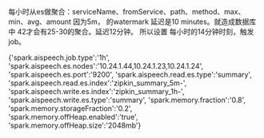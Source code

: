 每小时从es做聚合：serviceName、fromService、path、method、max、min、avg、amount
因为5m， 的watermark 延迟是10 minutes。就造成数据库中 42才会有25-30的聚合。延迟12分钟。
所以设置 每小时的14分钟时刻，触发job。

{'spark.aispeech.job.type':'1h',
'spark.aispeech.es.nodes':'10.24.1.44,10.24.1.23,10.24.1.24',
'spark.aispeech.es.port':'9200',
'spark.aispeech.read.es.type':'summary',
'spark.aispeech.read.es.index':'zipkin_summary_5m-',
'spark.aispeech.write.es.index':'zipkin_summary_1h-',
'spark.aispeech.write.es.type':'summary',
'spark.memory.fraction':'0.8',
'spark.memory.storageFraction':'0.2',
'spark.memory.offHeap.enabled':'true',
'spark.memory.offHeap.size':'2048mb'}

